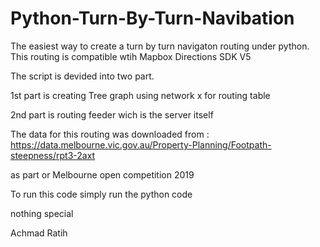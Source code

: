 # Python-Turn-By-Turn-Navibation

The easiest way to create a turn by turn navigaton routing under python. 
This routing is compatible wtih Mapbox Directions SDK V5

The script is devided into two part.

1st part is creating Tree graph using network x for routing table

2nd part is routing feeder wich is the server itself

The data for this routing was downloaded from :
https://data.melbourne.vic.gov.au/Property-Planning/Footpath-steepness/rpt3-2axt

as part or Melbourne open competition 2019

To run this code simply run the python code

nothing special

Achmad
Ratih
